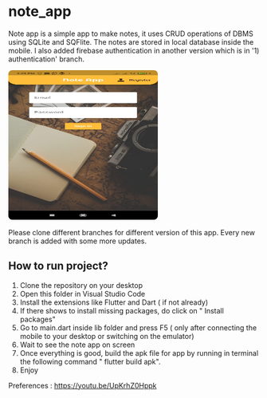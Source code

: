 # note_app

Note app is a simple app to make notes, it uses CRUD operations of DBMS using SQLite and SQFlite. The notes are stored in local database inside the mobile.
I also added firebase authentication in another version which is in '1) authentication' branch.

<style>
img {
  border-radius: 8px;
}
</style>
<img src="readme_images/ss1.jpeg" alt="Authentication" width="300" height="300">

Please clone different branches for different version of this app. Every new branch is added with some more updates.

## How to run project?

1) Clone the repository on your desktop
2) Open this folder in Visual Studio Code
3) Install the extensions like Flutter and Dart ( if not already)
4) If there shows to install missing packages, do click on " Install packages" 
5) Go to main.dart inside lib folder and press F5 ( only after connecting the mobile to your desktop or switching on the emulator)
6) Wait to see the note app on screen
8) Once everything is good, build the apk file for app by running in terminal the following command " flutter build apk".
9) Enjoy 
 
 Preferences : https://youtu.be/UpKrhZ0Hppk
